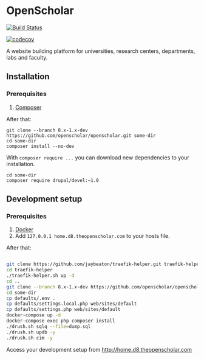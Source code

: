 # OpenScholar

[![Build Status](https://travis-ci.org/openscholar/openscholar.svg?branch=8.x-1.x-dev)](https://travis-ci.org/openscholar/openscholar)

[![codecov](https://codecov.io/gh/openscholar/openscholar/branch/8.x-1.x-dev/graph/badge.svg)](https://codecov.io/gh/openscholar/openscholar)

A website building platform for universities, research centers, departments, labs and faculty.

## Installation

### Prerequisites

1. [Composer](https://getcomposer.org/download)

After that:

```
git clone --branch 8.x-1.x-dev https://github.com/openscholar/openscholar.git some-dir
cd some-dir
composer install --no-dev
```

With `composer require ...` you can download new dependencies to your 
installation.

```
cd some-dir
composer require drupal/devel:~1.0
```

## Development setup

### Prerequisites

1. [Docker](https://docs.docker.com/install)
2. Add `127.0.0.1 home.d8.theopenscholar.com` to your hosts file.

After that:

```bash

git clone https://github.com/jaybeaton/traefik-helper.git traefik-helper
cd traefik-helper
./traefik-helper.sh up -d
cd ..
git clone --branch 8.x-1.x-dev https://github.com/openscholar/openscholar.git some-dir
cd some-dir
cp defaults/.env .
cp defaults/settings.local.php web/sites/default
cp defaults/settings.php web/sites/default
docker-compose up -d
docker-compose exec php composer install
./drush.sh sqlq --file=dump.sql
./drush.sh updb -y
./drush.sh cim -y
```

Access your development setup from http://home.d8.theopenscholar.com
